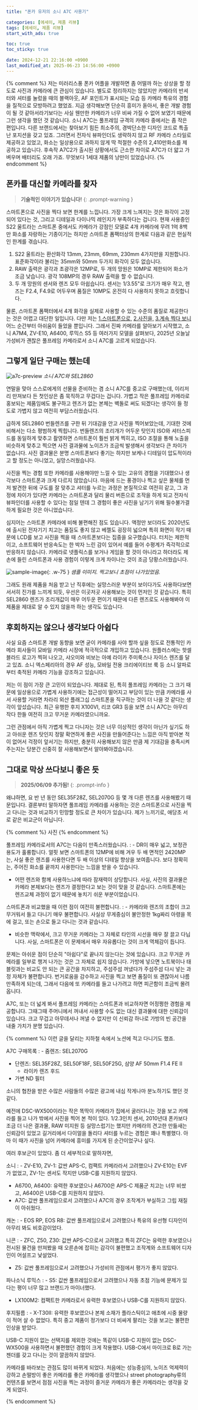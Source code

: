 ```yaml
---
title: "폰카 유저의 소니 A7C 사용기"

categories: [에세이, 제품 리뷰]
tags: [에세이, 제품 리뷰]
start_with_ads: true

toc: true
toc_sticky: true

date: 2024-12-21 22:16:00 +0900
last_modified_at: 2025-06-23 14:56:00 +0900
---
```


{% comment %}
저는 미러리스풍 폰카 어플을 개발하면 좀 어떨까 하는 상상을 할 정도로 사진과 카메라에 큰 관심이 있습니다. 별도로 정리하지는 않았지만 카메라의 반셔터와 셔터를 눌렀을 때의 블랙아웃, AF 포인트가 표시되는 모습 등 카메라 특유의 경험을 질적으로 모방하려고 했었죠. 지금 생각해보면 단순히 흥미가 돋아서, 좋은 개발 경험이 될 것 같아서라기보다는 사실 웬만한 카메라가 너무 비싸 가질 수 없어 보였기 때문에 그런 생각을 했던 것 같습니다.
소니 A7C는 풀프레임 규격의 카메라 중에서는 좀 작은 편입니다. 다른 브랜드에서는 찾아보기 힘든 최소주의, 경박단소한 디자인 코드로 특출난 포지션을 갖고 있죠. 그러면서 전자식 뷰파인더도 생략하지 않고 RF 카메라 스타일로 제공하고 있었고, 화소는 일상용으로 과하지 않게 딱 적절한 수준의 2,410만화소를 제공하고 있습니다. 후속작 A7C2가 출시된 상황에서도 근소한 차이로 A7C가 더 얇고 가벼우며 배터리도 오래 가죠. 무엇보다 1세대 제품의 낭만이 있었습니다.
{% endcomment %}

## **폰카를 대신할 카메라를 찾자**

> **기술적인 이야기가 있습니다!**
{: .prompt-warning }

스마트폰으로 사진을 찍다 보면 한계를 느낍니다. 가장 크게 느껴지는 것은 화각이 고정되어 있다는 것, 그리고 디테일과 다이나믹 레인지가 부족하다는 겁니다. 현재 사용중인 S22 울트라는 스마트폰 중에서도 카메라가 강점인 모델로 4개 카메라에 무려 1억 8백만 화소를 자랑하는 기종이기는 하지만 스마트폰 폼팩터상의 한계로 다음과 같은 현실적인 한계를 겪습니다.

1. S22 울트라는 환산화각 13mm, 23mm, 69mm, 230mm 4가지만을 지원합니다. 표준화각이라 불리는 35mm와 50mm 두가지 화각이 모두 없습니다.
2. RAW 출력은 광각과 초광각은 12MP로, 두 개의 망원은 10MP로 제한되어 화소가 조금 낮습니다. 광각 108MP의 경우 RAW 출력을 할 수 없습니다.
4. 두 개 망원의 센서와 렌즈 모두 아쉽습니다. 센서는 1/3.55"로 크기가 매우 작고, 렌즈는 F2.4, F4.9로 어두우며 품질은 10MP도 온전히 다 사용하지 못하고 흐릿합니다.

물론, 스마트폰 폼팩터에서 4개 화각을 실제로 사용할 수 있는 수준의 품질로 제공한다는 것은 어렵고 대단한 일입니다. 다만 저는 [1.스마트폰으로,](https://hyngng.github.io/posts/photos-of-gyemyo/) [2.사진을,](https://hyngng.github.io/posts/photos-of-gyemyo/) [3.계속 찍다 보니](https://hyngng.github.io/posts/photos-of-gabjin/) 어느 순간부터 아쉬움이 들었을 뿐입니다. 그래서 진짜 카메라를 알아보기 시작했고, 소니 A7M4, ZV-E10, A6400, 루믹스 S5 등 여러가지 모델을 살펴보다, 2025년 오늘날 가성비가 괜찮은 풀프레임 카메라로서 소니 A7C를 고르게 되었습니다.

## **그렇게 일단 구매는 했는데**

![a7c-preview](/2024-12-20-buying-a-camera/a7c-preview.webp)
_소니 A7C와 SEL2860_

연말을 맞아 스스로에게의 선물을 준비하는 겸 소니 A7C를 중고로 구매했는데, 이리저리 만져보다 든 첫인상은 좀 묵직하고 무겁다는 겁니다. 가볍고 작은 풀프레임 카메라로 홍보되는 제품임에도 불구하고 렌즈가 없는 본체는 벽돌로 써도 되겠다는 생각이 들 정도로 가볍지 않고 여전히 부담스러웠습니다.

급하게 SEL2860 번들렌즈를 구한 뒤 기대감을 안고 사진을 찍어보았는데, 기대한 것에 비해서는 다소 평범하게 찍힙니다. 번들렌즈의 조리개가 어두운 탓인지 ISO와 셔터스피드를 동일하게 맞추고 촬영하면 스마트폰이 훨씬 밝게 찍히고, ISO 조절을 통해 노출을 비슷하게 맞추고 찍으면 사진 결과물에 노이즈가 조금씩 발생해서 생각보다 큰 차이가 없습니다.  사진 결과물은 분명 스마트폰보다 좋기는 하지만 보케나 디테일이 압도적이라고 할 정도는 아니었고, 실망스러웠습니다.

사진을 찍는 경험 또한 카메라를 사용해야만 느낄 수 있는 고유의 경험을 기대했으나 생각보다 스마트폰과 크게 다르지 않았습니다. 마음에 드는 풍경이나 찍고 싶은 물체를 먼저 발견한 뒤에 구도를 잘 맞추고 셔터를 누르는 과정은 본질적으로 여전히 같고, 그 과정에 차이가 있다면 카메라는 스마트폰과 달리 물리 버튼으로 조작을 하게 되고 전자식 뷰파인더를 사용할 수 있다는 점일 텐데 그 경험이 좋은 사진을 남기기 위해 필수불가결하게 필요한 것은 아니었습니다.

심지어는 스마트폰 카메라에 비해 불편해진 점도 있습니다. 액정만 보더라도 2020년도에 출시된 전자기기 치고는 품질도 좋지 않고 베젤도 굉장히 넓으며 특히 화면이 작기 때문에 LCD를 보고 사진을 찍을 때 스마트폰보다는 집중을 요구했습니다. 터치는 제한적이고, 소프트웨어 반응속도는 한 박자 느린 감이 있어서 예를 들어 수평계가 즉각적으로 반응하지 않습니다. 카메라로 넷플릭스를 보거나 게임을 할 것이 아니라고 하더라도 제 손에 들린 스마트폰과 사용 경험이 이렇게 크게 차이나는 것이 조금 당황스러웠습니다.

![sample-image](/2024-12-20-buying-a-camera/sample-image.webp){: .w-75 }
_샘플 이미지. 찍고보니 초점이 나가있었음._

그래도 원래 제품을 처음 받고 난 직후에는 실망스러운 부분이 보이다가도 사용하다보면 서서히 진가를 느끼게 되듯, 우선은 이곳저곳 사용해보는 것이 먼저인 것 같습니다. 특히 SEL2860 렌즈가 조리개값이 매우 어두운 편이기 때문에 다른 렌즈로도 사용해봐야 이 제품을 제대로 알 수 있지 않을까 하는 생각도 있습니다.

## **후회하지는 않으나 생각보다 아쉽다**

사실 요즘 스마트폰 개발 동향을 보면 굳이 카메라를 사야 할까 싶을 정도로 전통적인 카메라 회사들이 모바일 카메라 시장에 적극적으로 개입하고 있습니다. 원플러스에는 핫셀블라드 로고가 찍혀 나오고, 샤오미와 비보는 아예 라이카 주미룩스나 자이스 렌즈를 달고 있죠. 소니 엑스페리아의 경우 AF 성능, 모바일 전용 크리에이티브 룩 등 소니 알파로부터 축적된 카메라 기능을 강조하고 있습니다.

저는 이 점이 가장 큰 고민이 되었습니다. 제대로 된, 특히 풀프레임 카메라는 그 크기 때문에 일상용으로 가볍게 사용하기에는 접근성이 떨어지고 부담이 있는 만큼 카메라를 사서 사용할 거라면 차라리 외산 플래그십 스마트폰을 직구하는 것이 더 나을 것 같다는 생각이 앞섰습니다. 최근 유행한 후지 X100VI, 리코 GR3 등을 보면 소니 A7C는 아무리 작다 한들 여전히 크고 무거운 카메라였으니까요.

그런 관점에서 아직 가볍게 찍고 다니자는 것은 너무 이상적인 생각이 아닌가 싶기도 하고 아쉬운 렌즈 탓인지 정말 확연하게 좋은 사진을 만들어준다는 느낌은 아직 받아본 적이 없어서 걱정이 앞서기는 하지만, 충분히 사용해보지 않은 만큼 제 기대감을 충족시켜주는지는 당분간 신중히 잘 사용해보면서 알아봐야겠습니다.

## **그대로 막상 쓰다보니 좋은 듯**

> **2025/06/09 추가됨!**
{: .prompt-info }

왜냐하면, 요 반 년 동안 SEL35F28Z, SEL2070G 등 몇 개 다른 렌즈를 사용해봤기 때문입니다. 결론부터 말하자면 풀프레임 카메라를 사용하는 것은 스마트폰으로 사진을 찍고 다니는 것과 비교하기 민망할 정도로 큰 차이가 있습니다. 제가 느끼기로, 애당초 서로 같은 비교군이 아닙니다.

{% comment %}
사진
{% endcomment %}

풀프레임 카메라로서의 A7C는 다음이 만족스러웠습니다.
: - DR이 매우 넓고, 보정관용도가 훌륭합니다. 얼핏 보면 스마트폰의 12MP에 비해 겨우 두 배 면적인 2420MP는, 사실 좋은 렌즈를 사용한다면 두 배 이상의 디테일 향상을 보여줍니다. 보다 정확히는, 주어진 화소를 끝까지 사용한다는 느낌을 받을 수 있습니다.
- 어떤 렌즈와 함께 사용하느냐에 따라 잠재력이 상당합니다. 사실, 사진의 결과물은 카메라 본체보다는 렌즈가 결정한다고 보는 것이 맞을 것 같습니다. 스마트폰에는 렌즈교체 과정이 없기 때문에 놓치기 쉬운 부분이었습니다.

스마트폰과 비교했을 때 이런 점이 여전히 불편합니다.
: - 카메라와 렌즈의 조합이 크고 무거워서 들고 다니기 매우 불편합니다. 사실상 무게중심이 불안정한 1kg짜리 아령을 목에 걸고, 또는 손으로 들고 다니는 것과 같습니다.
- 비슷한 맥락에서, 크고 무거운 카메라는 그 자체로 타인의 시선을 매우 잘 끌고 다닙니다. 사실, 스마트폰은 이 문제에서 매우 자유롭다는 것이 크게 역체감이 듭니다.

문제는 아쉬운 점이 단순히 "아쉽다"로 끝나지 않는다는 것에 있습니다. 크고 무거운 카메라를 일부로 챙겨 나가는 것은 그 자체로 쉽지 않습니다. 가방에 넣으면 노트북이나 태블릿과는 비교도 안 되는 큰 공간을 차지하고, 주섬주섬 꺼냈다가 주섬주섬 다시 넣는 과정 자체가 불편합니다. 번거로움을 감수하고 사진을 찍고 보면 품질이 또 괜찮아서 나름 만족하게 되는데, 그래서 다음에 또 카메라를 들고 나가려고 하면 피곤함이 조금씩 몰려옵니다.

A7C, 또는 더 넓게 봐서 풀프레임 카메라는 스마트폰과 비교하자면 어정쩡한 경험을 제공합니다. 그때그때 주머니에서 꺼내서 사용할 수도 없는 대신 결과물에 대한 신뢰감이 있습니다. 크고 무겁고 아무데서나 꺼낼 수 없지만 이 신뢰감 하나로 가방의 빈 공간을 내줄 가치가 분명 있습니다.

{% comment %}
이런 글을 달리는 지하철 속에서 노션에 적고 다니기도 했죠.

A7C 구매목록
: - 줌렌즈: SEL2070G
- 단렌즈: SEL35F28Z, SEL50F18F, SEL50F25G, 삼양 AF 50mm F1.4 FE II
    - 라이카 렌즈 후드
- 가변 ND 필터

소니의 협찬을 받은 수많은 사람들의 수많은 광고에 내심 작게나마 분노하기도 했던 것 같다.

예전에 DSC-WX500이라는 작은 똑딱이 카메라가 집에서 굴러다니는 것을 보고 카메라를 들고 나가 밖에서 사진을 찍어 본 적이 있다. 1/2.3인치 센서, 2010년대 폰카보다 조금 더 나은 결과물, RAW 미지원 등 실망스럽기는 했지만 카메라의 견고한 만듦새는 신뢰감이 있었고 길거리에서 다이얼을 돌리다 셔터를 누르는 경험은 꽤나 특별했다. 아마 이 때가 사진을 넘어 카메라에 흥미를 가지게 된 순간이었구나 싶다.

여러 후보군이 있었다. 좀 더 세부적으로 말하자면, 

소니
: - ZV-E10, ZV-1: 값싼 APS-C, 컴팩트 카메라라서 고려했으나 ZV-E10는 EVF가 없었고, ZV-1는 센서도 작지만 USB-C를 지원하지 않았다.
- A6700, A6400: 유력한 후보였으나 A6700은 APS-C 제품군 치고는 너무 비쌌고, A6400은 USB-C를 지원하지 않았다.
- A7C: 값싼 풀프레임으로서 고려했으나 A7C의 경우 조작계가 부실하고 그립 재질이 아쉬웠다.

캐논
: - EOS RP, EOS R8: 값싼 풀프레임으로서 고려했으나 특유의 유선형 디자인이 아무리 봐도 비호감이었다.

니콘
: - ZFC, Z50, Z30: 값싼 APS-C으로서 고려했고 특히 ZFC는 유력한 후보였으나 전시된 물건을 만져봤을 때 오른손에 잡히는 감각이 불편했고 조작계와 소프트웨어 디자인이 어설프고 낯설었다.
- Z5: 값싼 풀프레임으로서 고려했으나 가성비의 관점에서 평가가 좋지 않았다.

파나소닉 루믹스
: - S5: 값싼 풀프레임으로서 고려했으나 자동 초점 기능에 문제가 있다는 평이 너무 많고 브랜드가 마이너했다.
- LX100M2: 컴팩트한 카메라로서 유력한 후보였으나 USB-C를 지원하지 않았다.

후지필름
: - X-T30II: 유력한 후보였으나 본체 소재가 플라스틱이고 애초에 시중 물량이 적어 살 수 없었다. 특히 중고 제품이 정가보다 더 비싸게 팔리는 것을 보고는 불편한 인상을 받았다.

USB-C 지원이 없는 선택지를 제외한 것에는 똑같이 USB-C 지원이 없는 DSC-WX500을 사용하면서 불편했던 경험이 크게 작용했다. USB-C에서 마이크로 B로 가는 젠더를 갖고 다니는 것이 깔끔하지 않았다.

카메라를 바라보는 관점도 많이 바뀌게 되었다. 처음에는 성능중심의, 노이즈 억제력이 강하고 손떨방이 좋은 카메라를 좋은 카메라를 생각했으나 street photography류의 컨텐츠를 보면서 점점 사진을 찍는 과정이 즐거운 카메라가 좋은 카메라라는 생각을 갖게 되었다.

{% endcomment %}
